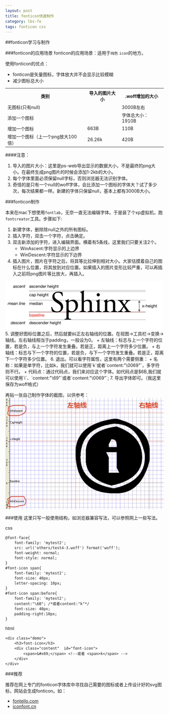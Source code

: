 ```yaml
---
layout: post
title: fonticon快速制作
category: lbs-fe
tags: fonticon css
---
```


##fonticon学习与制作

###fonticon的应用场景
fonticon的应用场景：适用于`纯色` `icon`的地方。

使用fonticon的优点：

+ fonticon是矢量图标，字体放大并不会显示比较模糊
+ 减少图标总大小
    
<table>
    <tr><th>类别</th><th>导入的图片大小</th><th>.woff增加的大小</th></tr>
    <tr>
        <td>无图标(只有null)</td>
        <td></td>
        <td>3000B左右</td>
    </tr>
    <tr>
        <td>添加一个图标</td>
        <td></td>
        <td>字体总大小：1910B</td>
    </tr>
    <tr>
        <td>增加一个图标</td>
        <td>663B</td>
        <td>110B</td>
    </tr><tr>
        <td>增加一个图标（上一个png放大100倍）</td>
        <td>26.26k</td>
        <td>420B</td>
    </tr>
</table>

<!--break-->

####注意：

1. 导入的图片大小：这里是ps-web导出显示的数据大小，不是最终的png大小。在最终生成png图片的时候会添加1-2kb的大小。
2. 每个字体里面必须保留null字标，否则浏览器无法识别字体。
3. 奇怪的是只有一个null的woff字体，会比添加一个图标的字体大？试了多少次，每次结果都一样。新建的字体只保留null，基本上都有3000B大小。

###fonticon制作

本来在mac下想使用`fontlab`，无奈一直无法编辑字体。于是装了个xp虚拟机，跑`fontcreator`工具。步骤如下:

1. 新建字体，删除除null之外的所有图标。
2. 插入字符，双击一个字符，点击确定。
3. 双击新添加的字符，进入编辑界面。横着有5条线，这里我们只要关注2个。
    + WinAscent:字符显示的上边界
    + WinDescent:字符显示的下边界
4. 插入图片，图片在字符之后，将其等比拉伸到相对大小。大家估摸着自己的图标在什么位置，将其放到对应位置。如果插入的图片变形比较严重，可以再插入之前将png图片等比放大，再插入。
<img src="/images/fonticon/typography_line_terms.png">
5. 调整好图标位置之后，然后就要纠正左右轴线的位置。在视图->工具栏->变换->轴线。左右轴线相当于padding，一般设为0。
    + 左轴线：标志与上一个字符的位置，若是负，与上一个字符发生重叠。若是正，距离上一个字符多少位置。
    + 右轴线：标志与下一个字符的位置，若是负，与下一个字符发生重叠。若是正，距离下一个字符多少位置。
6. 退出。可以看字符属性，这里有两个需要侧重：
    + 名称：如果是单字符，比如k，我们就可以使用`<span>k</span>`或者`content:"\0069"`，多字符则不行。
    + 代码点：通过代码点，我们来对应这个字体。如代码点是$6B,我们就可以使用`<span>&#x69;</span>`、`content:"\69"`或者`content:"\0069"`;
7. 导出字体即可。（我这里保存为woff格式）

再贴一张自己制作字体的截图，以供参考：
<img src="/images/fonticon/fontcreator1.png">

###使用
这里只写一般使用结构，如浏览器兼容写法，可以参照网上一些写法。

css

    @font-face{
        font-family: 'mytest2';
        src: url('others/test4-3.woff') format('woff');
        font-weight: normal;
        font-style: normal;
    }
    #font-icon span{
        font-family: 'mytest2';
        font-size: 40px;
        letter-spacing: 10px;
    }
    #font-icon span:before{
        font-family: 'mytest2';
        content:"\6B"; /*或者content:"k"*/
        font-size: 40px;
        padding-right:10px; 
    }

html

    <div class="demo">
        <h3>font-icon</h3>
        <div class="content"  id="font-icon">
            <span>&#x69;</span> <!--或者 <span>k</span> -->
        </div>
    </div>

###推荐

推荐在网上专门的fonticon字体库中寻找自己需要的图标或者上传设计好的svg图标，网站会生成fonticon。如：

* [fontello.com](http://fontello.com/f)
* [iconfont.cn](http://www.iconfont.cn/)